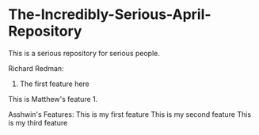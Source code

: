 # The-Incredibly-Serious-April-Repository
This is a serious repository for serious people.

Richard Redman:
1. The first feature here


This is Matthew's feature 1.

Asshwin's Features:
This is my first feature
This is my second feature
This is my third feature

